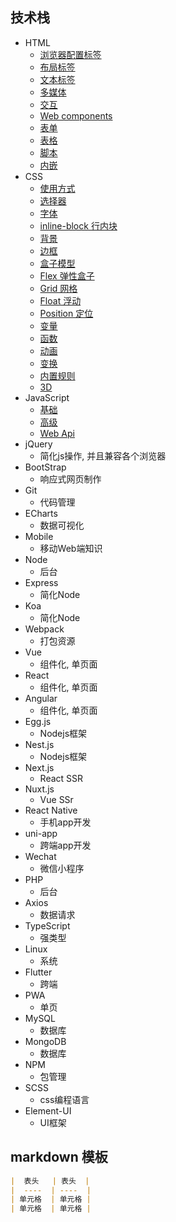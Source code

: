 ## 技术栈
* HTML
  * [浏览器配置标签](/git-blog/HTML/config)
  * [布局标签](/git-blog/HTML/layout)
  * [文本标签](/git-blog/HTML/text)
  * [多媒体](/git-blog/HTML/media)
  * [交互](/git-blog/HTML/interactive)
  * [Web components](/git-blog/HTML/component)
  * [表单](/git-blog/HTML/form)
  * [表格](/git-blog/HTML/table)
  * [脚本](/git-blog/HTML/script)
  * [内嵌](/git-blog/HTML/embed)
* CSS
  * [使用方式](/git-blog/CSS/usage)
  * [选择器](/git-blog/CSS/selector)
  * [字体](/git-blog/CSS/font)
  * [inline-block 行内块](/git-blog/CSS/inline-block)
  * [背景](/git-blog/CSS/background)
  * [边框](/git-blog/CSS/border)
  * [盒子模型](/git-blog/CSS/box)
  * [Flex 弹性盒子](/git-blog/CSS/flex)
  * [Grid 网格](/git-blog/CSS/grid)
  * [Float 浮动](/git-blog/CSS/float)
  * [Position 定位](/git-blog/CSS/position)
  * [变量](/git-blog/CSS/var)
  * [函数](/git-blog/CSS/function)
  * [动画](/git-blog/CSS/animation)
  * [变换](/git-blog/CSS/transform)
  * [内置规则](/git-blog/CSS/rules)
  * [3D](/git-blog/CSS/3D)
* JavaScript
  * [基础](/git-blog/javascript/basic)
  * [高级](/git-blog/javascript/high)
  * [Web Api](/git-blog/javascript/webApi)
* jQuery
  * 简化js操作, 并且兼容各个浏览器
* BootStrap
  * 响应式网页制作
* Git
  * 代码管理
* ECharts
  * 数据可视化
* Mobile
  * 移动Web端知识
* Node
  * 后台
* Express
  * 简化Node
* Koa
  * 简化Node
* Webpack
  * 打包资源
* Vue
  * 组件化, 单页面
* React
  * 组件化, 单页面
* Angular
  * 组件化, 单页面
* Egg.js
  * Nodejs框架
* Nest.js
  * Nodejs框架
* Next.js
  * React SSR
* Nuxt.js
  * Vue SSr
* React Native
  * 手机app开发
* uni-app
  * 跨端app开发
* Wechat
  * 微信小程序
* PHP
  * 后台
* Axios
  * 数据请求
* TypeScript
  * 强类型
* Linux
  * 系统
* Flutter
  * 跨端
* PWA
  * 单页
* MySQL
  * 数据库
* MongoDB
  * 数据库
* NPM
  * 包管理
* SCSS
  * css编程语言
* Element-UI
  * UI框架

## markdown 模板
```markdown
|  表头   | 表头  |
|  ----  | ----  |
| 单元格  | 单元格 |
| 单元格  | 单元格 |
```